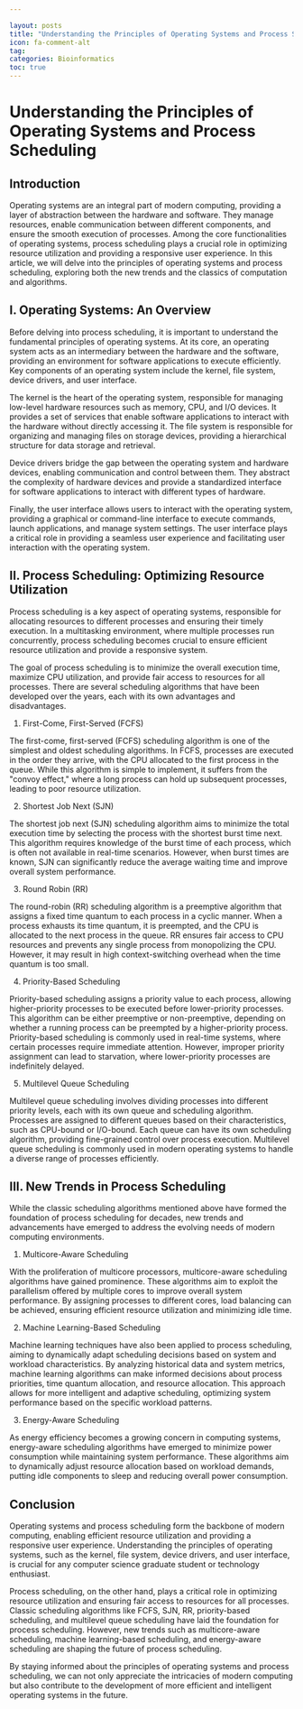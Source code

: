 ```yaml
---

layout: posts
title: "Understanding the Principles of Operating Systems and Process Scheduling"
icon: fa-comment-alt
tag:      
categories: Bioinformatics
toc: true
---
```




# Understanding the Principles of Operating Systems and Process Scheduling

## Introduction

Operating systems are an integral part of modern computing, providing a layer of abstraction between the hardware and software. They manage resources, enable communication between different components, and ensure the smooth execution of processes. Among the core functionalities of operating systems, process scheduling plays a crucial role in optimizing resource utilization and providing a responsive user experience. In this article, we will delve into the principles of operating systems and process scheduling, exploring both the new trends and the classics of computation and algorithms.

## I. Operating Systems: An Overview

Before delving into process scheduling, it is important to understand the fundamental principles of operating systems. At its core, an operating system acts as an intermediary between the hardware and the software, providing an environment for software applications to execute efficiently. Key components of an operating system include the kernel, file system, device drivers, and user interface.

The kernel is the heart of the operating system, responsible for managing low-level hardware resources such as memory, CPU, and I/O devices. It provides a set of services that enable software applications to interact with the hardware without directly accessing it. The file system is responsible for organizing and managing files on storage devices, providing a hierarchical structure for data storage and retrieval.

Device drivers bridge the gap between the operating system and hardware devices, enabling communication and control between them. They abstract the complexity of hardware devices and provide a standardized interface for software applications to interact with different types of hardware.

Finally, the user interface allows users to interact with the operating system, providing a graphical or command-line interface to execute commands, launch applications, and manage system settings. The user interface plays a critical role in providing a seamless user experience and facilitating user interaction with the operating system.

## II. Process Scheduling: Optimizing Resource Utilization

Process scheduling is a key aspect of operating systems, responsible for allocating resources to different processes and ensuring their timely execution. In a multitasking environment, where multiple processes run concurrently, process scheduling becomes crucial to ensure efficient resource utilization and provide a responsive system.

The goal of process scheduling is to minimize the overall execution time, maximize CPU utilization, and provide fair access to resources for all processes. There are several scheduling algorithms that have been developed over the years, each with its own advantages and disadvantages.

1. First-Come, First-Served (FCFS)

The first-come, first-served (FCFS) scheduling algorithm is one of the simplest and oldest scheduling algorithms. In FCFS, processes are executed in the order they arrive, with the CPU allocated to the first process in the queue. While this algorithm is simple to implement, it suffers from the "convoy effect," where a long process can hold up subsequent processes, leading to poor resource utilization.

2. Shortest Job Next (SJN)

The shortest job next (SJN) scheduling algorithm aims to minimize the total execution time by selecting the process with the shortest burst time next. This algorithm requires knowledge of the burst time of each process, which is often not available in real-time scenarios. However, when burst times are known, SJN can significantly reduce the average waiting time and improve overall system performance.

3. Round Robin (RR)

The round-robin (RR) scheduling algorithm is a preemptive algorithm that assigns a fixed time quantum to each process in a cyclic manner. When a process exhausts its time quantum, it is preempted, and the CPU is allocated to the next process in the queue. RR ensures fair access to CPU resources and prevents any single process from monopolizing the CPU. However, it may result in high context-switching overhead when the time quantum is too small.

4. Priority-Based Scheduling

Priority-based scheduling assigns a priority value to each process, allowing higher-priority processes to be executed before lower-priority processes. This algorithm can be either preemptive or non-preemptive, depending on whether a running process can be preempted by a higher-priority process. Priority-based scheduling is commonly used in real-time systems, where certain processes require immediate attention. However, improper priority assignment can lead to starvation, where lower-priority processes are indefinitely delayed.

5. Multilevel Queue Scheduling

Multilevel queue scheduling involves dividing processes into different priority levels, each with its own queue and scheduling algorithm. Processes are assigned to different queues based on their characteristics, such as CPU-bound or I/O-bound. Each queue can have its own scheduling algorithm, providing fine-grained control over process execution. Multilevel queue scheduling is commonly used in modern operating systems to handle a diverse range of processes efficiently.

## III. New Trends in Process Scheduling

While the classic scheduling algorithms mentioned above have formed the foundation of process scheduling for decades, new trends and advancements have emerged to address the evolving needs of modern computing environments.

1. Multicore-Aware Scheduling

With the proliferation of multicore processors, multicore-aware scheduling algorithms have gained prominence. These algorithms aim to exploit the parallelism offered by multiple cores to improve overall system performance. By assigning processes to different cores, load balancing can be achieved, ensuring efficient resource utilization and minimizing idle time.

2. Machine Learning-Based Scheduling

Machine learning techniques have also been applied to process scheduling, aiming to dynamically adapt scheduling decisions based on system and workload characteristics. By analyzing historical data and system metrics, machine learning algorithms can make informed decisions about process priorities, time quantum allocation, and resource allocation. This approach allows for more intelligent and adaptive scheduling, optimizing system performance based on the specific workload patterns.

3. Energy-Aware Scheduling

As energy efficiency becomes a growing concern in computing systems, energy-aware scheduling algorithms have emerged to minimize power consumption while maintaining system performance. These algorithms aim to dynamically adjust resource allocation based on workload demands, putting idle components to sleep and reducing overall power consumption.

## Conclusion

Operating systems and process scheduling form the backbone of modern computing, enabling efficient resource utilization and providing a responsive user experience. Understanding the principles of operating systems, such as the kernel, file system, device drivers, and user interface, is crucial for any computer science graduate student or technology enthusiast.

Process scheduling, on the other hand, plays a critical role in optimizing resource utilization and ensuring fair access to resources for all processes. Classic scheduling algorithms like FCFS, SJN, RR, priority-based scheduling, and multilevel queue scheduling have laid the foundation for process scheduling. However, new trends such as multicore-aware scheduling, machine learning-based scheduling, and energy-aware scheduling are shaping the future of process scheduling.

By staying informed about the principles of operating systems and process scheduling, we can not only appreciate the intricacies of modern computing but also contribute to the development of more efficient and intelligent operating systems in the future.